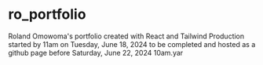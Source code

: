 # ro_portfolio
Roland Omowoma's portfolio created with React and Tailwind 
Production started by 11am on Tuesday, June 18, 2024 to be completed and 
hosted as a github page before Saturday, June 22, 2024 10am.yar
